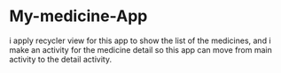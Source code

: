 # My-medicine-App
i apply recycler view for this app to show the list of the medicines, and i make an activity for the medicine detail so this app can move from main activity to the detail activity.
